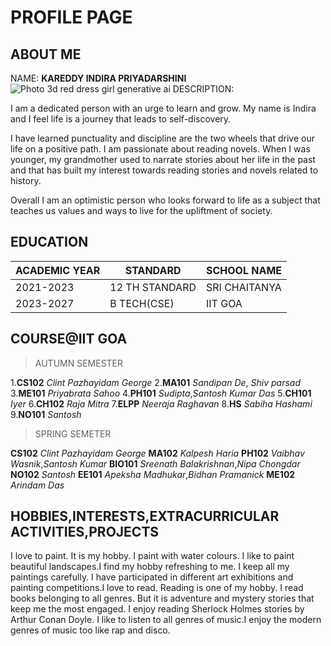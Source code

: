 
# PROFILE PAGE

## ABOUT ME
NAME:  **KAREDDY INDIRA PRIYADARSHINI**
![Photo 3d red dress girl generative ai](https://img.freepik.com/premium-photo/3d-red-dress-girl-generative-ai_384720-2589.jpg)
DESCRIPTION:

I am a dedicated person with an urge to learn and grow. My name is Indira and I feel life is a journey that leads to self-discovery.

I have learned punctuality and discipline are the two wheels that drive our life on a positive path. I am passionate about reading novels. When I was younger, my grandmother used to narrate stories about her life in the past and that has built my interest towards reading stories and novels related to history.

Overall I am an optimistic person who looks forward to life as a subject that teaches us values and ways to live for the upliftment of society.

## EDUCATION
| ACADEMIC YEAR             |STANDARD                      |SCHOOL NAME                        |
|----------------|-------------------------------|-----------------------------|
|2021-2023|12 TH STANDARD            |SRI CHAITANYA            |
|2023-2027       |B TECH(CSE)            |IIT GOA           |

## COURSE@IIT GOA
>AUTUMN SEMESTER

1.**CS102**	  *Clint Pazhayidam George*
2.**MA101**     *Sandipan De*, *Shiv parsad*
3.**ME101** *Priyabrata Sahoo*
4.**PH101** *Sudipta*,*Santosh Kumar Das*
5.**CH101** *Iyer*
6.**CH102** *Raja Mitra*
7.**ELPP** *Neeraja Raghavan*
8.**HS** *Sabiha Hashami*
9.**NO101** *Santosh*

>SPRING SEMETER

**CS102** *Clint Pazhayidam George*
**MA102** *Kalpesh Haria*
**PH102** *Vaibhav Wasnik*,*Santosh Kumar*
**BIO101** *Sreenath Balakrishnan*,*Nipa Chongdar*
**NO102** *Santosh*
**EE101** *Apeksha Madhukar*,*Bidhan Pramanick* 
**ME102** *Arindam Das*

## HOBBIES,INTERESTS,EXTRACURRICULAR ACTIVITIES,PROJECTS
I love to paint. It is my hobby. I paint with water colours. I like to paint beautiful landscapes.I find my hobby refreshing to me. I keep all my paintings carefully. I have participated in different art exhibitions and painting competitions.I love to read. Reading is one of my hobby. I read books belonging to all genres. But it is adventure and mystery stories that keep me the most engaged. I enjoy reading Sherlock Holmes stories by Arthur Conan Doyle.
I like to listen to all genres of music.I enjoy the modern genres of music too like rap and disco.
